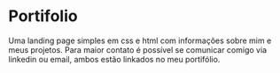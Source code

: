# Portifolio
 
Uma landing page simples em css e html com informações sobre mim e meus projetos.
Para maior contato é possível se comunicar comigo via linkedin ou email, ambos estão linkados no meu portifólio.
